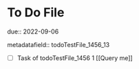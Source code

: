 # To Do File

due:: 2022-09-06

metadatafield:: todoTestFile_1456_13

- [ ] Task of todoTestFile_1456 1 [[Query me]]
